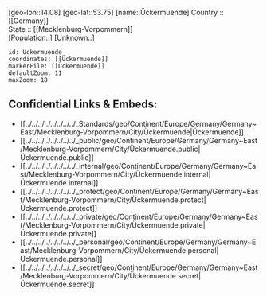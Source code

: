 ﻿---
location: [53.75,14.08] 
mapzoom: [7,12] 
mapmarker: city 
type: City
tags:
- geo/City


SpocWebEntityId: 35896
isDeleted: false
confidential: public

---
[geo-lon::14.08] 
[geo-lat::53.75] 
[name::Ückermuende] 
Country :: [[Germany]]  
State :: [[Mecklenburg-Vorpommern]]  
[Population::] 
[Unknown::] 


```leaflet
id: Ückermuende
coordinates: [[Ückermuende]] 
markerFile: [[Ückermuende]] 
defaultZoom: 11 
maxZoom: 18
```


## Confidential Links & Embeds: 
- [[../../../../../../../../_Standards/geo/Continent/Europe/Germany/Germany~East/Mecklenburg-Vorpommern/City/Ückermuende|Ückermuende]] 
- [[../../../../../../../../_public/geo/Continent/Europe/Germany/Germany~East/Mecklenburg-Vorpommern/City/Ückermuende.public|Ückermuende.public]] 
- [[../../../../../../../../_internal/geo/Continent/Europe/Germany/Germany~East/Mecklenburg-Vorpommern/City/Ückermuende.internal|Ückermuende.internal]] 
- [[../../../../../../../../_protect/geo/Continent/Europe/Germany/Germany~East/Mecklenburg-Vorpommern/City/Ückermuende.protect|Ückermuende.protect]] 
- [[../../../../../../../../_private/geo/Continent/Europe/Germany/Germany~East/Mecklenburg-Vorpommern/City/Ückermuende.private|Ückermuende.private]] 
- [[../../../../../../../../_personal/geo/Continent/Europe/Germany/Germany~East/Mecklenburg-Vorpommern/City/Ückermuende.personal|Ückermuende.personal]] 
- [[../../../../../../../../_secret/geo/Continent/Europe/Germany/Germany~East/Mecklenburg-Vorpommern/City/Ückermuende.secret|Ückermuende.secret]] 
